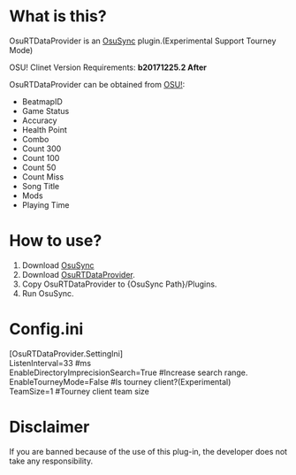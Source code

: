# What is this?
OsuRTDataProvider is an [OsuSync](https://github.com/Deliay/osuSync) plugin.(Experimental Support Tourney Mode)  

OSU! Clinet Version Requirements: **b20171225.2 After**

OsuRTDataProvider can be obtained from [OSU!](https://osu.ppy.sh):
* BeatmapID
* Game Status
* Accuracy
* Health Point
* Combo
* Count 300
* Count 100
* Count 50
* Count Miss
* Song Title
* Mods
* Playing Time

# How to use?
1. Download [OsuSync](https://github.com/Deliay/osuSync)
2. Download [OsuRTDataProvider](https://github.com/KedamaOvO/OsuRTDataProvider-Release/releases).
3. Copy OsuRTDataProvider to {OsuSync Path}/Plugins.
4. Run OsuSync.

# Config.ini
[OsuRTDataProvider.SettingIni]  
ListenInterval=33 #ms  
EnableDirectoryImprecisionSearch=True #Increase search range.  
EnableTourneyMode=False #Is tourney client?(Experimental)  
TeamSize=1 #Tourney client team size

# Disclaimer
If you are banned because of the use of this plug-in, the developer does not take any responsibility.